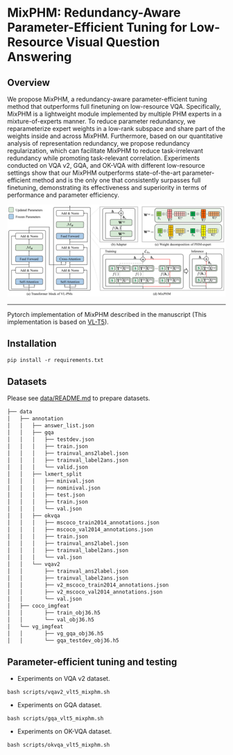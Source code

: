 # MixPHM: Redundancy-Aware Parameter-Efficient Tuning for Low-Resource Visual Question Answering

## Overview

We propose MixPHM, a redundancy-aware parameter-efficient tuning method that outperforms full finetuning on low-resource VQA. Specifically, MixPHM is a lightweight module implemented by multiple PHM experts in a mixture-of-experts manner. To reduce parameter redundancy, we reparameterize expert weights in a low-rank subspace and share part of the weights inside and across MixPHM. Furthermore, based on our quantitative analysis of representation redundancy, we propose redundancy regularization, which can facilitate MixPHM to reduce task-irrelevant redundancy while promoting task-relevant correlation. Experiments conducted on VQA v2, GQA, and OK-VQA with different low-resource settings show that our MixPHM outperforms state-of-the-art parameter-efficient method and is the only one that consistently surpasses full finetuning, demonstrating its effectiveness and superiority in terms of performance and parameter efficiency. 


![](./snap/overview.jpg)

---

Pytorch implementation of MixPHM described in the manuscript (This implementation is based on [VL-T5](https://github.com/j-min/VL-T5)). 

## Installation

```shell
pip install -r requirements.txt
```

## Datasets

Please see [data/README.md](data/README.md) to prepare datasets.

```angular2html
├── data
│   ├── annotation
│   │   ├── answer_list.json
│   │   ├── gqa
│   │   │   ├── testdev.json
│   │   │   ├── train.json
│   │   │   ├── trainval_ans2label.json
│   │   │   ├── trainval_label2ans.json
│   │   │   └── valid.json
│   │   ├── lxmert_split
│   │   │   ├── minival.json
│   │   │   ├── nominival.json
│   │   │   ├── test.json
│   │   │   ├── train.json
│   │   │   └── val.json
│   │   ├── okvqa
│   │   │   ├── mscoco_train2014_annotations.json
│   │   │   ├── mscoco_val2014_annotations.json
│   │   │   ├── train.json
│   │   │   ├── trainval_ans2label.json
│   │   │   ├── trainval_label2ans.json
│   │   │   └── val.json
│   │   └── vqav2
│   │       ├── trainval_ans2label.json
│   │       ├── trainval_label2ans.json
│   │       ├── v2_mscoco_train2014_annotations.json
│   │       ├── v2_mscoco_val2014_annotations.json
│   │       └── val.json
│   ├── coco_imgfeat
│   │       ├── train_obj36.h5
│   │       └── val_obj36.h5
│   └── vg_imgfeat
│   │       ├── vg_gqa_obj36.h5
│   │       └── gqa_testdev_obj36.h5
```

## Parameter-efficient tuning and testing

- Experiments on VQA v2 dataset.
```shell
bash scripts/vqav2_vlt5_mixphm.sh
```
- Experiments on GQA dataset.
```shell
bash scripts/gqa_vlt5_mixphm.sh
```
- Experiments on OK-VQA dataset.
```shell
bash scripts/okvqa_vlt5_mixphm.sh
```

<!-- ## Tuned weights -->
